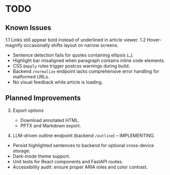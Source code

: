 # TODO

## Known Issues

1.1 Links still appear bold instead of underlined in article viewer.
1.2 Hover-magnify occasionally shifts layout on narrow screens.

- Sentence detection fails for quotes containing ellipsis (`…`).
- Highlight bar misaligned when paragraph contains inline code elements.
- CSS `@apply` rules trigger postcss warnings during build.
- Backend `/normalize` endpoint lacks comprehensive error handling for malformed URLs.
- No visual feedback while article is loading.

## Planned Improvements

3. Export options
   - Download annotated HTML.
   - PPTX and Markdown export.

4. LLM-driven outline endpoint (backend `/outline`) – IMPLEMENTING.

- Persist highlighted sentences to backend for optional cross-device storage.
- Dark-mode theme support.
- Unit tests for React components and FastAPI routes.
- Accessibility audit: ensure proper ARIA roles and color contrast.
